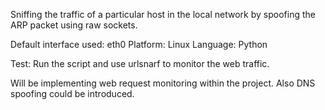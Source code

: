 Sniffing the traffic of a particular host in the local 
network by spoofing the ARP packet using raw sockets.

Default interface used: eth0
Platform: Linux
Language: Python

Test: Run the script and use urlsnarf to monitor 
the web traffic.

Will be implementing web request monitoring within the project. Also DNS spoofing could be introduced.
